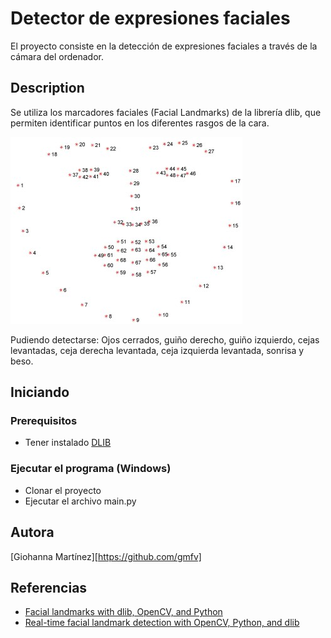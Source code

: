 # Detector de expresiones faciales

El proyecto consiste en la detección de expresiones faciales a través de la cámara del ordenador. 

## Description

Se utiliza los marcadores faciales (Facial Landmarks) de la librería dlib, que permiten identificar puntos en los diferentes rasgos de la cara. 

![Dlib Facial Landmarks](https://github.com/gmfv/Detector-de-emociones/blob/main/Dlib_Facial_landmarks%20(2).jpg)

Pudiendo detectarse: Ojos cerrados, guiño derecho, guiño izquierdo, cejas levantadas, ceja derecha levantada, ceja izquierda levantada, sonrisa y beso.

## Iniciando
### Prerequisitos
* Tener instalado [DLIB](https://pypi.org/project/dlib/)

### Ejecutar el programa (Windows)
* Clonar el proyecto
* Ejecutar el archivo main.py

## Autora
[Giohanna Martínez][https://github.com/gmfv]

## Referencias
* [Facial landmarks with dlib, OpenCV, and Python](https://www.pyimagesearch.com/2017/04/03/facial-landmarks-dlib-opencv-python/?_ga=2.267746444.321007053.1637623315-444521202.1637623315)
* [Real-time facial landmark detection with OpenCV, Python, and dlib](https://www.pyimagesearch.com/2017/04/17/real-time-facial-landmark-detection-opencv-python-dlib/)
